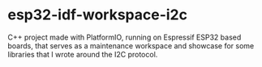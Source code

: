# esp32-idf-workspace-i2c
C++ project made with PlatformIO, running on Espressif ESP32 based boards, that serves as a maintenance workspace and showcase for some libraries that I wrote around the I2C protocol.

